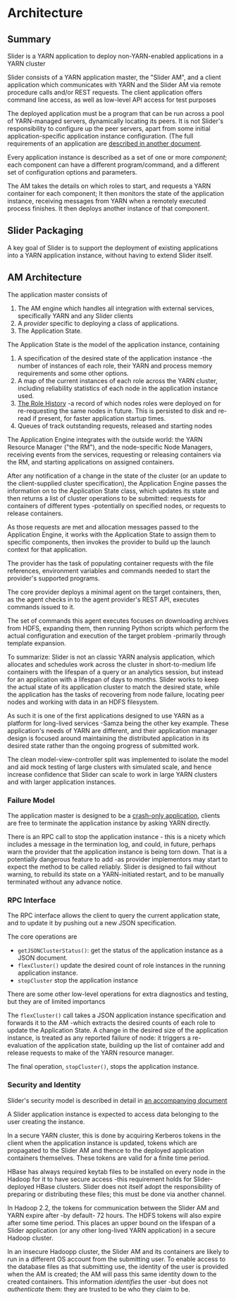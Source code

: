 <!---
   Licensed to the Apache Software Foundation (ASF) under one or more
   contributor license agreements.  See the NOTICE file distributed with
   this work for additional information regarding copyright ownership.
   The ASF licenses this file to You under the Apache License, Version 2.0
   (the "License"); you may not use this file except in compliance with
   the License.  You may obtain a copy of the License at

       http://www.apache.org/licenses/LICENSE-2.0

   Unless required by applicable law or agreed to in writing, software
   distributed under the License is distributed on an "AS IS" BASIS,
   WITHOUT WARRANTIES OR CONDITIONS OF ANY KIND, either express or implied.
   See the License for the specific language governing permissions and
   limitations under the License.
-->

# Architecture

## Summary

Slider is a YARN application to deploy non-YARN-enabled applications in a YARN cluster

Slider consists of a YARN application master, the "Slider AM", and a client application which communicates with YARN and the Slider AM via remote procedure calls and/or REST requests. The client application offers command line access, as well as low-level API access for test purposes

The deployed application must be a program that can be run across a pool of
YARN-managed servers, dynamically locating its peers. It is not Slider's
responsibility to configure up the peer servers, apart from some initial
application-specific application instance configuration. (The full requirements
of an application are [described in another document](app_needs.md).

Every application instance is described as a set of one or more *component*; each
component can have a different program/command, and a different set of configuration
options and parameters.

The AM takes the details on which roles to start, and requests a YARN container
for each component; It then monitors the state of the application instance, receiving messages
from YARN when a remotely executed process finishes. It then deploys another instance of 
that component.


## Slider Packaging

A key goal of Slider is to support the deployment of existing applications into
a YARN application instance, without having to extend Slider itself. 



## AM Architecture

The application master consists of

 1. The AM engine which handles all integration with external services, specifically YARN and any Slider clients
 1. A *provider* specific to deploying a class of applications.
 1. The Application State. 

The Application State is the model of the application instance, containing

 1. A specification of the desired state of the application instance -the number of instances of each role, their YARN and process memory requirements and some other options. 
 1. A map of the current instances of each role across the YARN cluster, including reliability statistics of each node in the application instance used.
 1. [The Role History](rolehistory.html) -a record of which nodes roles were deployed on for re-requesting the same nodes in future. This is persisted to disk and re-read if present, for faster application startup times.
 1. Queues of track outstanding requests, released and starting nodes

The Application Engine integrates with the outside world: the YARN Resource Manager ("the RM"), and the node-specific Node Managers, receiving events from the services, requesting or releasing containers via the RM,  and starting applications on assigned containers.

After any notification of a change in the state of the cluster (or an update to the client-supplied cluster specification), the Application Engine passes the information on to the Application State class, which updates its state and then returns a list of cluster operations to be submitted: requests for containers of different types -potentially on specified nodes, or requests to release containers.

As those requests are met and allocation messages passed to the Application Engine, it works with the Application State to assign them to specific components, then invokes the provider to build up the launch context for that application.

The provider has the task of populating  container requests with the file references, environment variables and commands needed to start the provider's supported programs.  

The core provider deploys a minimal agent on the target containers, then, as the agent checks in to the agent provider's REST API, executes commands issued to it. 

The set of commands this agent executes focuses on downloading archives from HDFS, expanding them, then running Python scripts which perform the
actual configuration and execution of the target problem -primarily through template expansion.


To summarize: Slider is not an classic YARN analysis application, which allocates and schedules work across the cluster in short-to-medium life containers with the lifespan of a query or an analytics session, but instead for an application with a lifespan of days to months. Slider works to keep the actual state of its application cluster to match the desired state, while the application has the tasks of recovering from node failure, locating peer nodes and working with data in an HDFS filesystem. 

As such it is one of the first applications designed to use YARN as a platform for long-lived services -Samza being the other key example. These application's  needs of YARN are different, and their application manager design is focused around maintaining the distributed application in its desired state rather than the ongoing progress of submitted work.

The clean model-view-controller split was implemented to isolate the model and aid mock testing of large clusters with simulated scale, and hence increase confidence that Slider can scale to work in large YARN clusters and with larger application instances. 



### Failure Model

The application master is designed to be a [crash-only application](https://www.usenix.org/legacy/events/hotos03/tech/full_papers/candea/candea.pdf), clients are free to terminate
the application instance by asking YARN directly. 

There is an RPC call to stop the application instance - this is a nicety which includes a message in the termination log, and
could, in future, perhaps warn the provider that the application instance is being torn down. That is a potentially dangerous feature
to add -as provider implementors may start to expect the method to be called reliably. Slider is designed to fail without
warning, to rebuild its state on a YARN-initiated restart, and to be manually terminated without any advance notice.

### RPC Interface


The RPC interface allows the client to query the current application state, and to update it by pushing out a new JSON specification. 

The core operations are

* `getJSONClusterStatus()`: get the status of the application instance as a JSON document.
* `flexCluster()` update the desired count of role instances in the running application instance.
* `stopCluster` stop the application instance

There are some other low-level operations for extra diagnostics and testing, but they are of limited importancs 

The `flexCluster()` call takes a JSON application instance specification and forwards it to the AM -which extracts the desired counts of each role to update the Application State. A change in the desired size of the application instance, is treated as any reported failure of node:
it triggers a re-evaluation of the application state, building up the list of container add and release requests to make of
the YARN resource manager.

The final operation, `stopCluster()`, stops the application instance. 

### Security and Identity

Slider's security model is described in detail in [an accompanying document](security.html)

A Slider application instance is expected to access data belonging to the user creating the instance. 

In a secure YARN cluster, this is done by acquiring Kerberos tokens in the client when the application instance is updated, tokens which
are propagated to the Slider AM and thence to the deployed application containers themselves. These
tokens are valid for a finite time period. 

HBase has always required keytab files to be installed on every node in the Hadoop for it to have secure access -this requirement
holds for Slider-deployed HBase clusters. Slider does not itself adopt the responsibility of preparing or distributing these files;
this must be done via another channel.

In Hadoop 2.2, the tokens for communication between the Slider AM and YARN expire after -by default- 72 hours. The
HDFS tokens will also expire after some time period. This places an upper bound on the lifespan of a Slider application (or any
other long-lived YARN application) in a secure Hadoop cluster. 



In an insecure Hadoopp cluster, the Slider AM and its containers are likely to run in a different OS account from the submitting user.
To enable access to the database files as that submitting use, the identity of the user is provided when the AM is created; the
AM will pass this same identity down to the created containers. This information *identifies* the user -but does not *authenticate* them: they are trusted to be who they claim to be.

 
